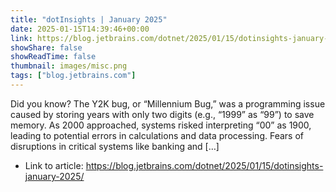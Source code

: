 ```yaml
---
title: "dotInsights | January 2025"
date: 2025-01-15T14:39:46+00:00
link: https://blog.jetbrains.com/dotnet/2025/01/15/dotinsights-january-2025/
showShare: false
showReadTime: false
thumbnail: images/misc.png
tags: ["blog.jetbrains.com"]
---
```

Did you know? The Y2K bug, or “Millennium Bug,” was a programming issue caused by storing years with only two digits (e.g., “1999” as “99”) to save memory. As 2000 approached, systems risked interpreting “00” as 1900, leading to potential errors in calculations and data processing. Fears of disruptions in critical systems like banking and […]

- Link to article: https://blog.jetbrains.com/dotnet/2025/01/15/dotinsights-january-2025/
